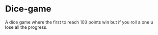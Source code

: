 # Dice-game
A dice game where the first to reach 100 points win but if you roll a one u lose all the progress.
